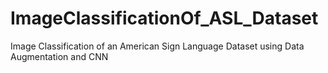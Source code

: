 # ImageClassificationOf_ASL_Dataset
Image Classification of an American Sign Language Dataset using Data  Augmentation and CNN
